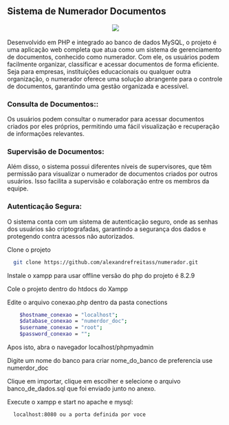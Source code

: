 ## Sistema de Numerador Documentos

<div align="center">
    <img src="https://github.com/alexandrefreitass/numerador/assets/109884524/1f1a55be-8c4e-4a76-82ee-71a6f4e6d531"/>
</div>
<br/>
Desenvolvido em PHP e integrado ao banco de dados MySQL, o projeto é uma aplicação web completa que atua como um sistema de gerenciamento de documentos, 
conhecido como numerador. Com ele, os usuários podem facilmente organizar, classificar e acessar documentos de forma eficiente. Seja para empresas, 
instituições educacionais ou qualquer outra organização, o numerador oferece uma solução abrangente para o controle de documentos, garantindo uma gestão 
organizada e acessível.

### Consulta de Documentos::

Os usuários podem consultar o numerador para acessar documentos criados por eles próprios, permitindo uma fácil visualização e recuperação de informações relevantes.
    
### Supervisão de Documentos:

Além disso, o sistema possui diferentes níveis de supervisores, que têm permissão para visualizar o numerador de documentos criados por outros usuários. Isso facilita a supervisão e colaboração entre os membros da equipe.

### Autenticação Segura:

O sistema conta com um sistema de autenticação seguro, onde as senhas dos usuários são criptografadas, garantindo a segurança dos dados e protegendo contra acessos não autorizados.

Clone o projeto

```bash
  git clone https://github.com/alexandrefreitass/numerador.git
```

Instale o xampp para usar offline versão do php do projeto é 8.2.9

Cole o projeto dentro do htdocs do Xampp

Edite o arquivo conexao.php dentro da pasta conections
```bash
    $hostname_conexao = "localhost";
    $database_conexao = "numerdor_doc";
    $username_conexao = "root";
    $password_conexao = "";
```

Apos isto, abra o navegador localhost/phpmyadmin

Digite um nome do banco para criar nome_do_banco de preferencia use numerdor_doc

Clique em importar, clique em  escolher e selecione o arquivo banco_de_dados.sql que foi enviado junto no anexo.

Execute o xampp e start no apache e mysql:

```bash
  localhost:8080 ou a porta definida por voce
```
